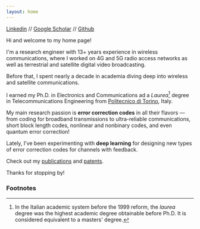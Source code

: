 ```yaml
---
layout: home
---
```



[Linkedin](https://www.linkedin.com/in/alberto-perotti-06526b2) // [Google Scholar](https://scholar.google.com/citations?user=vnZlg40AAAAJ&hl=en) // [Github](https://github.com/albertogp71)


Hi and welcome to my home page!

I'm a research engineer with 13+ years experience in wireless communications, where I worked on 4G
and 5G radio access networks as well as terrestrial and satellite digital video broadcasting.

Before that, I spent nearly a decade in academia diving deep into wireless and satellite communications.

I earned my Ph.D. in Electronics and Communications ad a *Laurea*[^1] degree in Telecommunications
Engineering from [Politecnico di Torino](https://www.polito.it), Italy.

My main research passion is **error correction codes** in all their flavors — from coding for broadband transmissions to ultra-reliable communications, short block length codes, nonlinear and nonbinary codes, and even quantum error correction!

Lately, I’ve been experimenting with **deep learning** for designing new types of error correction codes for channels with feedback.

Check out my [publications](/publications) and [patents](/patents).

Thanks for stopping by!


### **Footnotes**
[^1]: In the Italian academic system before the 1999 reform, the *laurea* degree was the highest
academic degree obtainable before Ph.D. It is considered equivalent to a masters' degree. 